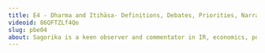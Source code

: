 ```yaml
---
title: E4 - Dharma and Itihāsa- Definitions, Debates, Priorities, Narratives and Fault Lines | with Sagorika
videoid: 86QFTZLf4Qo
slug: pbe04
about: Sagorika is a keen observer and commentator in IR, economics, policy and much more. She's here in this episode to give us her unique and clear perspective on matters of history, religion, narratives and the application/implication of all these in modern times.
---
```

